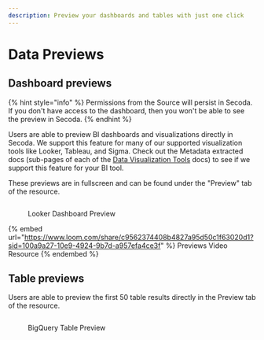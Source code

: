 ```yaml
---
description: Preview your dashboards and tables with just one click
---
```


# Data Previews

## Dashboard previews

{% hint style="info" %}
Permissions from the Source will persist in Secoda. If you don't have access to the dashboard, then you won't be able to see the preview in Secoda.
{% endhint %}

Users are able to preview BI dashboards and visualizations directly in Secoda. We support this feature for many of our supported visualization tools like Looker, Tableau, and Sigma. Check out the Metadata extracted docs (sub-pages of each of the [Data Visualization Tools](https://docs.secoda.co/integrations/data-visualization-tools) docs) to see if we support this feature for your BI tool.

These previews are in fullscreen and can be found under the "Preview" tab of the resource.

<figure><img src="https://secoda-public-media-assets.s3.amazonaws.com/270a277c-01a5-4340-97a7-1f636700fc8a.png" alt=""><figcaption><p>Looker Dashboard Preview</p></figcaption></figure>

{% embed url="https://www.loom.com/share/c9562374408b4827a95d50c1f63020d1?sid=100a9a27-10e9-4924-9b7d-a957efa4ce3f" %}
Previews Video Resource
{% endembed %}

## Table previews

Users are able to preview the first 50 table results directly in the Preview tab of the resource.

<figure><img src="https://secoda-public-media-assets.s3.amazonaws.com/8827c221-4bdd-478f-957f-6e36450b93e7.png" alt=""><figcaption><p>BigQuery Table Preview</p></figcaption></figure>
